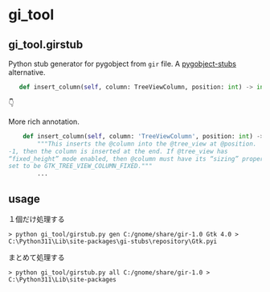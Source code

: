 # gi_tool

## gi_tool.girstub

Python stub generator for pygobject from `gir` file.
A [pygobject-stubs](https://github.com/pygobject/pygobject-stubs/tree/master/tools) alternative.

```py
   def insert_column(self, column: TreeViewColumn, position: int) -> int: ...
```

👇

More rich annotation.

```py
    def insert_column(self, column: 'TreeViewColumn', position: int) -> int:
        """This inserts the @column into the @tree_view at @position.  If @position is
-1, then the column is inserted at the end. If @tree_view has
“fixed_height” mode enabled, then @column must have its “sizing” property
set to be GTK_TREE_VIEW_COLUMN_FIXED."""
        ...
```

## usage

１個だけ処理する

```
> python gi_tool/girstub.py gen C:/gnome/share/gir-1.0 Gtk 4.0 > C:\Python311\Lib\site-packages\gi-stubs\repository\Gtk.pyi
```

まとめて処理する

```
> python gi_tool/girstub.py all C:/gnome/share/gir-1.0 > C:\Python311\Lib\site-packages
```
